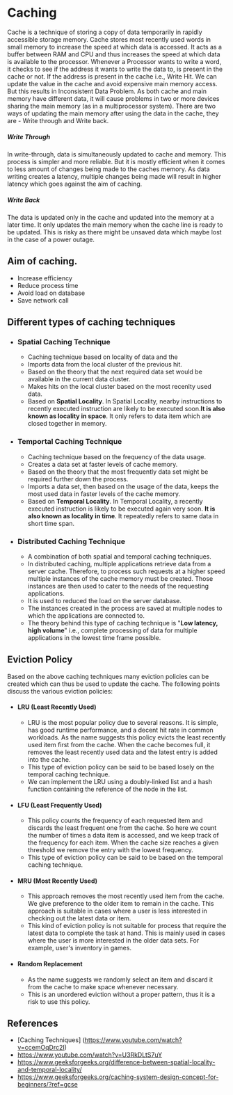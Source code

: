# Caching

Cache is a technique of storing a copy of data temporarily in rapidly accessible storage memory. Cache stores most recently used words in small memory to increase the speed at which data is accessed. It acts as a buffer between RAM and CPU and thus increases the speed at which data is available to the processor. Whenever a Processor wants to write a word, it checks to see if the address it wants to write the data to, is present in the cache or not. If the address is present in the cache i.e., Write Hit. We can update the value in the cache and avoid expensive main memory access. But this results in Inconsistent Data Problem. As both cache and main memory have different data, it will cause problems in two or more devices sharing the main memory (as in a multiprocessor system). There are two ways of updating the main memory after using the data in the cache, they are - Write through and Write back.
  
  ##### Write Through
    
In write-through, data is simultaneously updated to cache and memory. This process is simpler and more reliable. But it is mostly efficient when it comes to less amount of changes being made to the caches memory. As data writing creates a latency, multiple changes being made will result in higher latency which goes against the aim of caching.
  
  ##### Write Back
    
The data is updated only in the cache and updated into the memory at a later time. It only updates the main memory when the cache line is ready to be updated. This is risky as there might be unsaved data which maybe lost in the case of a power outage.
    
  ## Aim of caching.
   * Increase efficiency
   * Reduce process time
   * Avoid load on database
   * Save network call
  ## Different types of caching techniques
   * ### Spatial Caching Technique
     * Caching technique based on locality of data and the 
     * Imports data from the local cluster of the previous hit.
     * Based on the theory that the next required data set would be available in the current data cluster.
     * Makes hits on the local cluster based on the most recenlty used data.
     * Based on **Spatial Locality**. In Spatial Locality, nearby instructions to recently executed instruction are likely to be executed soon.**It is also known as locality in space**.	It only refers to data item which are closed together in memory.
   * ### Temportal Caching Technique
     * Caching technique based on the frequency of the data usage.
     * Creates a data set at faster levels of cache memory.
     * Based on the theory that the most frequently data set might be required further down the process.
     * Imports a data set, then based on the usage of the data, keeps the most used data in faster levels of the cache memory.
     * Based on **Temporal Locality**. In Temporal Locality, a recently executed instruction is likely to be executed again very soon. **It is also known as locality in time**. It repeatedly refers to same data in short time span.
   * ### Distributed Caching Technique
     * A combination of both spatial and temporal caching techniques.
     * In distributed caching, multiple applications retrieve data from a server cache. Therefore, to process such requests at a higher speed multiple instances of the cache memory must be created. Those instances are then used to cater to the needs of the requesting applications.
     * It is used to reduced the load on the server database.
     * The instances created in the process are saved at multiple nodes to which the applications are connected to.
     * The theory behind this type of caching technique is "**Low latency, high volume**" i.e., complete processing of data for multiple applications in the lowest time frame possible.
     
  ## Eviction Policy
  
Based on the above caching techniques many eviction policies can be created which can thus be used to update the cache. The following points discuss the various eviction policies:

   * #### LRU (Least Recently Used)

      * LRU is the most popular policy due to several reasons. It is simple, has good runtime performance, and a decent hit rate in common workloads. As the name suggests this policy evicts the least recently used item first from the cache. When the cache becomes full, it removes the least recently used data and the latest entry is added into the cache. 
      * This type of eviction policy can be said to be based losely on the temporal caching technique.
      * We can implement the LRU using a doubly-linked list and a hash function containing the reference of the node in the list. 

   * #### LFU (Least Frequently Used)

      * This policy counts the frequency of each requested item and discards the least frequent one from the cache. So here we count the number of times a data item is accessed, and we keep track of the frequency for each item. When the cache size reaches a given threshold we remove the entry with the lowest frequency. 
      * This type of eviction policy can be said to be based on the temporal caching technique.
 
   * #### MRU (Most Recently Used)

      * This approach removes the most recently used item from the cache. We give preference to the older item to remain in the cache. This approach is suitable in cases where a user is less interested in checking out the latest data or item. 
      * This kind of eviction policy is not suitable for process that require the latest data to complete the task at hand. This is mainly used in cases where the user is more interested in the older data sets. For example, user's inventory in games.

   * #### Random Replacement

      * As the name suggests we randomly select an item and discard it from the cache to make space whenever necessary. 
      * This is an unordered eviction without a proper pattern, thus it is a risk to use this policy.


## References

  * [Caching Techniques] (https://www.youtube.com/watch?v=ccemOqDrc2I)
  * https://www.youtube.com/watch?v=U3RkDLtS7uY
  *  https://www.geeksforgeeks.org/difference-between-spatial-locality-and-temporal-locality/
  * https://www.geeksforgeeks.org/caching-system-design-concept-for-beginners/?ref=gcse

